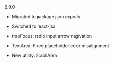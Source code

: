 2.9.0

- Migrated to package.json exports
- Switched to react-jsx

- trapFocus: radio input arrow nagivation
- TextArea: Fixed placeholder color misalignment

- New utility: ScrollArea
